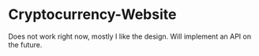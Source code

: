 # Cryptocurrency-Website
Does not work right now, mostly I like the design. Will implement an API on the future.
